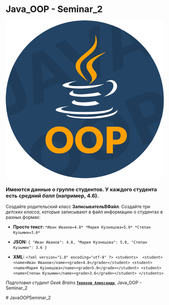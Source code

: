 # Java_OOP - Seminar_2

![pictures java for oop](https://raw.githubusercontent.com/Terekhov-A-S/Java_OOP_Seminar_1/main/Icon_Java_OOP_Advanced.png)


### Имеются данные о группе студентов. У каждого студента есть *средний балл* (например, 4.6).
Создайте родительский класс **ЗаписывательВФайл**. Создайте три *детских класса*, которые записывают в файл информацию о студентах в разных формах:

+ **Просто текст:** 
            ```
            *Иван Иванов=4.8*
            *Мария Кузнецова=5.0*
            *Степан Кузьмин=3.6*
            ```


+ **JSON:**
        ```
        {
        "Иван Иванов": 4.8,
        "Мария Кузнецова": 5.0,
        "Степан Кузьмин": 3.6
        }
        ```


+ **XML:**
        ```
        <?xml version="1.0" encoding="utf-8" ?>
        <students> 
        <student><name>Иван Иванов</name><grade>4.8</grade></student>
        <student><name>Мария Кузнецова</name><grade>5.0</grade></student>
        <student><name>Степан Кузьмин</name><grade>3.6</grade></student>
        </students>
        ```






*Подготовил студент Geek Brains* [**`Терехов Александр`**](https://gb.ru/users/7696463), Java_OOP - Seminar_2

#   J a v a _ O O P _ S e m i n a r _ 2 
 
 
